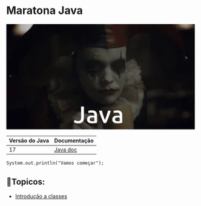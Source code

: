 # Maratona Java
![img.png](img.png)

| Versão do Java | Documentação                                 | 
|----------------|----------------------------------------------|
| 17             | [Java doc](https://docs.oracle.com/en/java/) |

```
System.out.println("Vamos começar");
```
## 📒Topicos:
 - [Introdução a classes](https://github.com/leomoreiradev/Maratona-Java/tree/main/src/main/java/com/leomoreiradev/javacore/Aintroducaoclasses)
